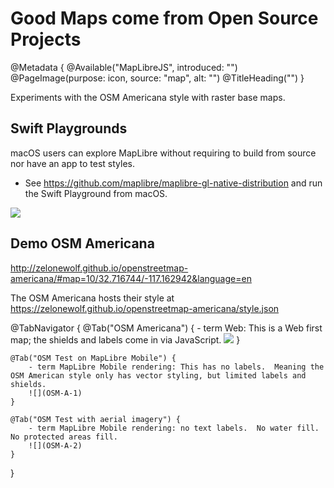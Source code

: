 # Good Maps come from Open Source Projects

@Metadata {
    @Available("MapLibreJS", introduced: "")
    @PageImage(purpose: icon, source: "map", alt: "")
    @TitleHeading("")
}

Experiments with the OSM Americana style with raster base maps.

## Swift Playgrounds

macOS users can explore MapLibre without requiring to build from source nor have an app to test styles.

* See <https://github.com/maplibre/maplibre-gl-native-distribution> and run the Swift Playground from macOS.

![](OSM-Swift-Playground)


## Demo OSM Americana

<http://zelonewolf.github.io/openstreetmap-americana/#map=10/32.716744/-117.162942&language=en>

The OSM Americana hosts their style at https://zelonewolf.github.io/openstreetmap-americana/style.json

@TabNavigator {
    @Tab("OSM Americana") {
        - term Web:  This is a Web first map; the shields and labels come in via JavaScript.
        ![](OSM-A-0)
    }
    
    @Tab("OSM Test on MapLibre Mobile") {
        - term MapLibre Mobile rendering: This has no labels.  Meaning the OSM American style only has vector styling, but limited labels and shields.
        ![](OSM-A-1)
    }

    @Tab("OSM Test with aerial imagery") {
        - term MapLibre Mobile rendering: no text labels.  No water fill. No protected areas fill.
        ![](OSM-A-2)
    }
}
